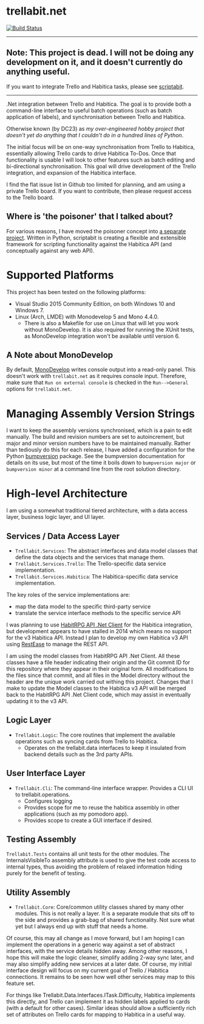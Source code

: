 # trellabit.net
[![Build Status](https://travis-ci.org/DC23/trellabit.net.svg?branch=master)](https://travis-ci.org/DC23/trellabit.net)
___
## Note: This project is dead. I will not be doing any development on it, and it doesn't currently do anything useful.
If you want to integrate Trello and Habitica tasks, please see [scriptabit](https://github.com/DC23/scriptabit).
___
.Net integration between Trello and Habitica. The goal is to provide both
a command-line interface to useful batch operations (such as batch application
of labels), and synchronisation between Trello and Habitica. 

Otherwise known (by DC23) as *my over-engineered hobby project that doesn't 
yet do anything that I couldn't do in a hundred lines of Python*.

The initial focus will be on one-way synchronisation from Trello to Habitica,
essentially allowing Trello cards to drive Habitica To-Dos.  Once that
functionality is usable I will look to other features such as batch editing and
bi-directional synchronisation.  This goal will drive development of the Trello
integration, and expansion of the Habitica interface.

I find the flat issue list in Github too limited for planning, and am using
a private Trello board. If you want to contribute, then please request access to
the Trello board.

## Where is 'the poisoner' that I talked about?
For various reasons, I have moved the poisoner concept into [a separate
project](https://github.com/DC23/scriptabit).
Written in Python, scriptabit is creating a flexible and extensible framework
for scripting functionality against the Habitica API (and conceptually against
any web API).

# Supported Platforms
This project has been tested on the following platforms:

* Visual Studio 2015 Community Edition, on both Windows 10 and Windows 7.
* Linux (Arch, LMDE) with Monodevelop 5 and Mono 4.4.0.
  * There is also a Makefile for use on Linux that will let you work without MonoDevelop. 
It is also required for running the XUnit tests, as MonoDevelop integration won't be available
until version 6.

## A Note about MonoDevelop
By default, [MonoDevelop](http://www.monodevelop.com/) writes console output
into a read-only panel.
This doesn't work with `trellabit.net` as it requires console input.
Therefore, make sure that `Run on external console` is checked in the
`Run-->General` options for `trellabit.net`.

# Managing Assembly Version Strings
I want to keep the assembly versions synchronised, which is a pain to edit
manually. The build and revision numbers are set to autoincrement, but major and
minor version numbers have to be maintained manually. Rather than tediously do
this for each release, I have added a configuration for the Python
[bumpversion](https://github.com/peritus/bumpversion) package. See the
bumpversion documentation for details on its use, but most of the time it boils
down to `bumpversion major` or `bumpversion minor` at a command line from the
root solution directory.

# High-level Architecture

I am using a somewhat traditional tiered architecture, with a data access layer,
business logic layer, and UI layer.

## Services / Data Access Layer
* `Trellabit.Services`: The abstract interfaces and data model classes that define the data objects and the services that manage them.
* `Trellabit.Services.Trello`: The Trello-specific data service implementation.
* `Trellabit.Services.Habitica`: The Habitica-specific data service implementation.

The key roles of the service implementations are:
* map the data model to the specific third-party service
* translate the service interface methods to the specific service API

I was planning to use [HabitRPG API .Net Client](https://github.com/marska/habitrpg-api-dotnet-client)
for the Habitica integration, but development appears to have stalled in 2014 which means no
support for the v3 Habitica API. Instead I plan to develop my own Habitica v3 API using 
[RestEase](https://github.com/canton7/RestEase) to manage the REST API.

I am using the model classes from HabitRPG API .Net Client. All these classes
have a file header indicating their origin and the Git commit ID for this repository where they
appear in their original form. All modifications to the files since that commit,
and all files in the Model directory without the header are the unique work
carried out withing this project. Changes that I make to update the Model classes to the
Habitica v3 API will be merged back to the HabitRPG API .Net Client code, which may assist in
eventually updating it to the v3 API.

## Logic Layer
* `Trellabit.Logic`: The core routines that implement the available operations such as syncing cards from Trello to Habitica.
    * Operates on the trellabit.data interfaces to keep it insulated from backend details such as the 3rd party APIs.

## User Interface Layer
* `Trellabit.Cli`: The command-line interface wrapper. Provides a CLI UI to trellabit.operations.
    * Configures logging
    * Provides scope for me to reuse the habitica assembly in other applications (such as my pomodoro app).
    * Provides scope to create a GUI interface if desired.

## Testing Assembly
`Trellabit.Tests` contains all unit tests for the other modules. The
InternalsVisibleTo assembly attribute is used to give the test code access to
internal types, thus avoiding the problem of relaxed information hiding purely
for the benefit of testing. 

## Utility Assembly
* `Trellabit.Core`: Core/common utility classes shared by many other modules.
This is not really a layer. It is a separate module that sits off to the side
and provides a grab-bag of shared functionality. Not sure what yet but I always
end up with stuff that needs a home.
    
Of course, this may all change as I move forward, but I am hoping I can
implement the operations in a generic way against a set of abstract interfaces,
with the service details hidden away.  Among other reasons, I hope this will
make the logic cleaner, simplify adding 2-way sync later, and may also simplify
adding new services at a later date. Of course, my initial interface design will
focus on my current goal of Trello / Habitica connections. It remains to be seen
how well other services may map to this feature set.

For things like Trellabit.Data.Interfaces.ITask.Difficulty, Habitica implements
this directly, and Trello can implement it as hidden labels applied to cards
(with a default for other cases).  Similar ideas should allow a sufficiently
rich set of attributes on Trello cards for mapping to Habitica in a useful way.
